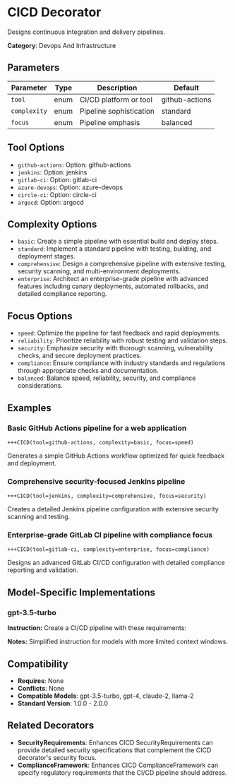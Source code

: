 # CICD Decorator

Designs continuous integration and delivery pipelines.

**Category**: Devops And Infrastructure

## Parameters

| Parameter | Type | Description | Default |
|-----------|------|-------------|--------|
| `tool` | enum | CI/CD platform or tool | github-actions |
| `complexity` | enum | Pipeline sophistication | standard |
| `focus` | enum | Pipeline emphasis | balanced |

## Tool Options

- `github-actions`: Option: github-actions
- `jenkins`: Option: jenkins
- `gitlab-ci`: Option: gitlab-ci
- `azure-devops`: Option: azure-devops
- `circle-ci`: Option: circle-ci
- `argocd`: Option: argocd

## Complexity Options

- `basic`: Create a simple pipeline with essential build and deploy steps.
- `standard`: Implement a standard pipeline with testing, building, and deployment stages.
- `comprehensive`: Design a comprehensive pipeline with extensive testing, security scanning, and multi-environment deployments.
- `enterprise`: Architect an enterprise-grade pipeline with advanced features including canary deployments, automated rollbacks, and detailed compliance reporting.

## Focus Options

- `speed`: Optimize the pipeline for fast feedback and rapid deployments.
- `reliability`: Prioritize reliability with robust testing and validation steps.
- `security`: Emphasize security with thorough scanning, vulnerability checks, and secure deployment practices.
- `compliance`: Ensure compliance with industry standards and regulations through appropriate checks and documentation.
- `balanced`: Balance speed, reliability, security, and compliance considerations.

## Examples

### Basic GitHub Actions pipeline for a web application

```
+++CICD(tool=github-actions, complexity=basic, focus=speed)
```

Generates a simple GitHub Actions workflow optimized for quick feedback and deployment.

### Comprehensive security-focused Jenkins pipeline

```
+++CICD(tool=jenkins, complexity=comprehensive, focus=security)
```

Creates a detailed Jenkins pipeline configuration with extensive security scanning and testing.

### Enterprise-grade GitLab CI pipeline with compliance focus

```
+++CICD(tool=gitlab-ci, complexity=enterprise, focus=compliance)
```

Designs an advanced GitLab CI/CD configuration with detailed compliance reporting and validation.

## Model-Specific Implementations

### gpt-3.5-turbo

**Instruction:** Create a CI/CD pipeline with these requirements:

**Notes:** Simplified instruction for models with more limited context windows.


## Compatibility

- **Requires**: None
- **Conflicts**: None
- **Compatible Models**: gpt-3.5-turbo, gpt-4, claude-2, llama-2
- **Standard Version**: 1.0.0 - 2.0.0

## Related Decorators

- **SecurityRequirements**: Enhances CICD SecurityRequirements can provide detailed security specifications that complement the CICD decorator's security focus.
- **ComplianceFramework**: Enhances CICD ComplianceFramework can specify regulatory requirements that the CI/CD pipeline should address.

